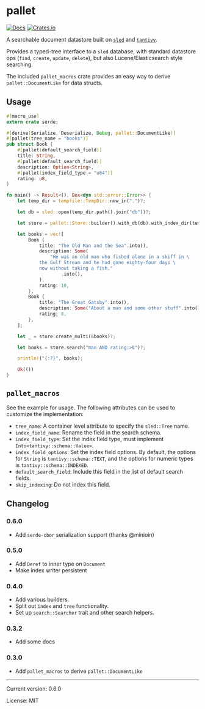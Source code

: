 # pallet

[![Docs](https://docs.rs/pallet/badge.svg)](https://docs.rs/crate/pallet/)
[![Crates.io](https://img.shields.io/crates/v/pallet.svg)](https://crates.io/crates/pallet)

A searchable document datastore built on [`sled`](https://docs.rs/sled) and [`tantivy`](https://docs.rs/tantivy).

Provides a typed-tree interface to a `sled` database, with standard datastore ops (`find`, `create`, `update`, `delete`),
but also Lucene/Elasticsearch style searching.

The included `pallet_macros` crate provides an easy way to derive `pallet::DocumentLike` for data structs.

## Usage

```rust
#[macro_use]
extern crate serde;

#[derive(Serialize, Deserialize, Debug, pallet::DocumentLike)]
#[pallet(tree_name = "books")]
pub struct Book {
    #[pallet(default_search_field)]
    title: String,
    #[pallet(default_search_field)]
    description: Option<String>,
    #[pallet(index_field_type = "u64")]
    rating: u8,
}

fn main() -> Result<(), Box<dyn std::error::Error>> {
    let temp_dir = tempfile::TempDir::new_in(".")?;

    let db = sled::open(temp_dir.path().join("db"))?;

    let store = pallet::Store::builder().with_db(db).with_index_dir(temp_dir.path()).finish()?;

    let books = vec![
        Book {
            title: "The Old Man and the Sea".into(),
            description: Some(
                "He was an old man who fished alone in a skiff in \
            the Gulf Stream and he had gone eighty-four days \
            now without taking a fish."
                    .into(),
            ),
            rating: 10,
        },
        Book {
            title: "The Great Gatsby".into(),
            description: Some("About a man and some other stuff".into()),
            rating: 8,
        },
    ];

    let _ = store.create_multi(&books)?;

    let books = store.search("man AND rating:>8")?;

    println!("{:?}", books);

    Ok(())
}
```

## `pallet_macros`

See the example for usage. The following attributes can be used to customize the implementation:

* `tree_name`: A container level attribute to specify the `sled::Tree` name.
* `index_field_name`: Rename the field in the search schema.
* `index_field_type`: Set the index field type, must implement `Into<tantivy::schema::Value>`.
* `index_field_options`: Set the index field options. By default, the options for `String` is
`tantivy::schema::TEXT`, and the options for numeric types is `tantivy::schema::INDEXED`.
* `default_search_field`: Include this field in the list of default search fields.
* `skip_indexing`: Do not index this field.

## Changelog

### 0.6.0

* Add `serde-cbor` serialization support (thanks @minioin)

### 0.5.0

* Add `Deref` to inner type on `Document`
* Make index writer persistent

### 0.4.0

* Add various builders.
* Split out `index` and `tree` functionality.
* Set up `search::Searcher` trait and other search helpers.

### 0.3.2

* Add some docs

### 0.3.0

* Add `pallet_macros` to derive `pallet::DocumentLike`


<hr/>

Current version: 0.6.0

License: MIT
